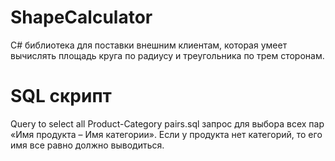 # ShapeCalculator
C# библиотека для поставки внешним клиентам, которая умеет вычислять площадь круга по радиусу и треугольника по трем сторонам.
# SQL скрипт
Query to select all Product-Category pairs.sql
запрос для выбора всех пар «Имя продукта – Имя категории». Если у продукта нет категорий, то его имя все равно должно выводиться.
